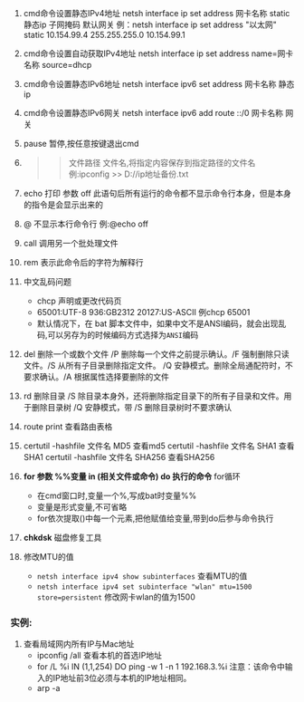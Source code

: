 1. cmd命令设置静态IPv4地址
netsh interface ip set address   网卡名称  static   静态ip  子网掩码   默认网关
例：netsh interface ip set address "以太网" static 10.154.99.4 255.255.255.0 10.154.99.1

2. cmd命令设置自动获取IPv4地址
netsh interface ip set address name=网卡名称  source=dhcp

3. cmd命令设置静态IPv6地址
netsh interface ipv6 set address 网卡名称 静态ip

4. cmd命令设置静态IPv6网关
netsh interface ipv6 add route ::/0 网卡名称  网关

5. pause
暂停,按任意按键退出cmd

6. >>文件路径 文件名,将指定内容保存到指定路径的文件名
例:ipconfig >> D://ip地址备份.txt

7. echo 打印 
参数 off 此语句后所有运行的命令都不显示命令行本身，但是本身的指令是会显示出来的

8. @ 不显示本行命令行
例:@echo off

9. call 调用另一个批处理文件

10. rem 表示此命令后的字符为解释行

11. 中文乱码问题
	 - chcp 声明或更改代码页
	- 65001:UTF-8    936:GB2312    20127:US-ASCII     例chcp  65001
	- 默认情况下，在 bat 脚本文件中，如果中文不是ANSI编码，就会出现乱码,可以另存为的时候编码方式选择为`ANSI`编码

12. del 删除一个或数个文件
	/P 删除每一个文件之前提示确认。/F 强制删除只读文件。/S 从所有子目录删除指定文件。
	/Q 安静模式。删除全局通配符时，不要求确认。/A 根据属性选择要删除的文件

13. rd 删除目录
	/S  除目录本身外，还将删除指定目录下的所有子目录和文件。用于删除目录树
	/Q      安静模式，带 /S 删除目录树时不要求确认

14. route print 查看路由表格

15. certutil -hashfile 文件名 MD5 查看md5
	certutil -hashfile 文件名 SHA1 查看SHA1
	certutil -hashfile 文件名 SHA256 查看SHA256

16. **for 参数 \%\%变量  in (相关文件或命令) do 执行的命令** for循环
	- 在cmd窗口时,变量一个%,写成bat时变量\%\%
	- 变量是形式变量,不可省略
	- for依次提取()中每一个元素,把他赋值给变量,带到do后参与命令执行

17. **chkdsk** 磁盘修复工具

18. 修改MTU的值
	- `netsh interface ipv4 show subinterfaces` 查看MTU的值
	- `netsh interface ipv4 set subinterface "wlan" mtu=1500 store=persistent` 修改网卡wlan的值为1500

### 实例:
1. 查看局域网内所有IP与Mac地址
	- ipconfig /all 查看本机的首选IP地址
	- for /L %i IN (1,1,254) DO ping -w 1 -n 1 192.168.3.%i
	   注意：该命令中输入的IP地址前3位必须与本机的IP地址相同。
	- arp -a

